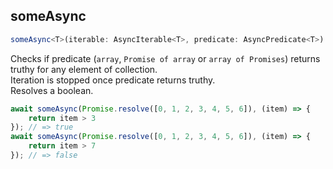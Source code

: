 ## someAsync  
```ts  
someAsync<T>(iterable: AsyncIterable<T>, predicate: AsyncPredicate<T>): Promise<boolean>  
```  
Checks if predicate (`array`, `Promise of array` or `array of Promises`) returns truthy for any element of collection.  
Iteration is stopped once predicate returns truthy.  
Resolves a boolean.  
```ts  
await someAsync(Promise.resolve([0, 1, 2, 3, 4, 5, 6]), (item) => {  
    return item > 3  
}); // => true  
await someAsync(Promise.resolve([0, 1, 2, 3, 4, 5, 6]), (item) => {  
    return item > 7  
}); // => false  
```  
